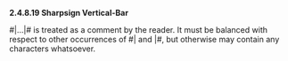 **2.4.8.19 Sharpsign Vertical-Bar** 

#|...|# is treated as a comment by the reader. It must be balanced with respect to other occurrences of #| and |#, but otherwise may contain any characters whatsoever. 

